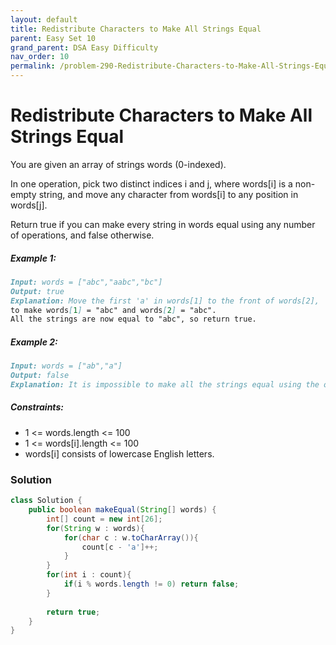 ```yaml
---
layout: default
title: Redistribute Characters to Make All Strings Equal
parent: Easy Set 10
grand_parent: DSA Easy Difficulty
nav_order: 10
permalink: /problem-290-Redistribute-Characters-to-Make-All-Strings-Equal/
---
```

# Redistribute Characters to Make All Strings Equal
You are given an array of strings words (0-indexed).

In one operation, pick two distinct indices i and j, where words[i] is a non-empty string, and move any character from words[i] to any position in words[j].

Return true if you can make every string in words equal using any number of operations, and false otherwise.

##### Example 1:
```markdown
Input: words = ["abc","aabc","bc"]
Output: true
Explanation: Move the first 'a' in words[1] to the front of words[2],
to make words[1] = "abc" and words[2] = "abc".
All the strings are now equal to "abc", so return true.
```
##### Example 2:
```markdown
Input: words = ["ab","a"]
Output: false
Explanation: It is impossible to make all the strings equal using the operation.
```
##### Constraints:
* 1 <= words.length <= 100
* 1 <= words[i].length <= 100
* words[i] consists of lowercase English letters.

### Solution
```java
class Solution {
    public boolean makeEqual(String[] words) {
        int[] count = new int[26];
        for(String w : words){
            for(char c : w.toCharArray()){
                count[c - 'a']++;
            }
        }
        for(int i : count){
            if(i % words.length != 0) return false;
        }
        
        return true;
    }
}
```